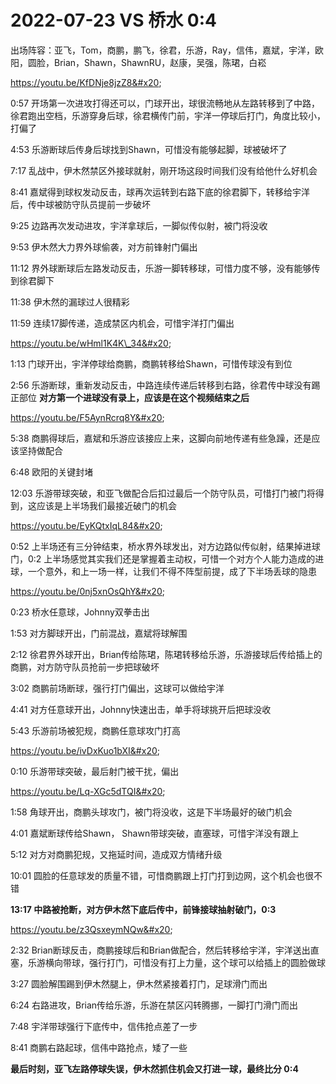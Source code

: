 # 2022-07-23 VS 桥水 0:4

出场阵容：亚飞，Tom，商鹏，鹏飞，徐君，乐游，Ray，信伟，嘉斌，宇洋，欧阳，圆脸，Brian，Shawn，ShawnRU，赵康，吴强，陈珺，白崧

https://youtu.be/KfDNje8jzZ8&#x20;

0:57 开场第一次进攻打得还可以，门球开出，球很流畅地从左路转移到了中路，徐君跑出空档，乐游穿身后球，徐君横传门前，宇洋一停球后打门，角度比较小，打偏了&#x20;

4:53 乐游断球后传身后球找到Shawn，可惜没有能够起脚，球被破坏了&#x20;

7:17 乱战中，伊木然禁区外接球就射，刚开场这段时间我们没有给他什么好机会&#x20;

8:41 嘉斌得到球权发动反击，球再次运转到右路下底的徐君脚下，转移给宇洋后，传中球被防守队员提前一步破坏&#x20;

9:25 边路再次发动进攻，宇洋拿球后，一脚似传似射，被门将没收&#x20;

9:53 伊木然大力界外球偷袭，对方前锋射门偏出&#x20;

11:12 界外球断球后左路发动反击，乐游一脚转移球，可惜力度不够，没有能够传到徐君脚下&#x20;

11:38 伊木然的漏球过人很精彩&#x20;

11:59 连续17脚传递，造成禁区内机会，可惜宇洋打门偏出

https://youtu.be/wHml1K4K\_34&#x20;

1:13 门球开出，宇洋停球给商鹏，商鹏转移给Shawn，可惜传球没有到位&#x20;

2:56 乐游断球，重新发动反击，中路连续传递后转移到右路，徐君传中球没有踢正部位 **对方第一个进球没有录上，应该是在这个视频结束之后**

https://youtu.be/F5AynRcrq8Y&#x20;

5:38 商鹏得球后，嘉斌和乐游应该接应上来，这脚向前地传递有些急躁，还是应该坚持做配合&#x20;

6:48 欧阳的关键封堵&#x20;

12:03 乐游带球突破，和亚飞做配合后扣过最后一个防守队员，可惜打门被门将得到，这应该是上半场我们最接近破门的机会

https://youtu.be/EyKQtxIqL84&#x20;

0:52 上半场还有三分钟结束，桥水界外球发出，对方边路似传似射，结果掉进球门，0:2 上半场感觉其实我们还是掌握着主动权，可惜一个对方个人能力造成的进球，一个意外，和上一场一样，让我们不得不阵型前提，成了下半场丢球的隐患

https://youtu.be/0nj5xnOsQhY&#x20;

0:23 桥水任意球，Johnny双拳击出&#x20;

1:53 对方脚球开出，门前混战，嘉斌将球解围&#x20;

2:12 徐君界外球开出，Brian传给陈珺，陈珺转移给乐游，乐游接球后传给插上的商鹏，对方防守队员抢前一步把球破坏&#x20;

3:02 商鹏前场断球，强行打门偏出，这球可以做给宇洋&#x20;

4:41 对方任意球开出，Johnny快速出击，单手将球挑开后把球没收&#x20;

5:43 乐游前场被犯规，商鹏任意球攻门打高

https://youtu.be/ivDxKuo1bXI&#x20;

0:10 乐游带球突破，最后射门被干扰，偏出

https://youtu.be/Lq-XGc5dTQI&#x20;

1:58 角球开出，商鹏头球攻门，被门将没收，这是下半场最好的破门机会&#x20;

4:01 嘉斌断球传给Shawn， Shawn带球突破，直塞球，可惜宇洋没有跟上&#x20;

5:12 对方对商鹏犯规，又拖延时间，造成双方情绪升级&#x20;

10:01 圆脸的任意球发的质量不错，可惜商鹏跟上打门打到边网，这个机会也很不错&#x20;

**13:17 中路被抢断，对方伊木然下底后传中，前锋接球抽射破门，0:3**

https://youtu.be/z3QsxeymNQw&#x20;

2:32 Brian断球反击，商鹏接球后和Brian做配合，然后转移给宇洋，宇洋送出直塞，乐游横向带球，强行打门，可惜没有打上力量，这个球可以给插上的圆脸做球&#x20;

3:27 圆脸解围踢到伊木然腿上，伊木然紧接着打门，足球滑门而出&#x20;

6:24 右路进攻，Brian传给乐游，乐游在禁区闪转腾挪，一脚打门滑门而出&#x20;

7:48 宇洋带球强行下底传中，信伟抢点差了一步&#x20;

8:41 商鹏右路起球，信伟中路抢点，矮了一些&#x20;

**最后时刻，亚飞左路停球失误，伊木然抓住机会又打进一球，最终比分 0:4**
